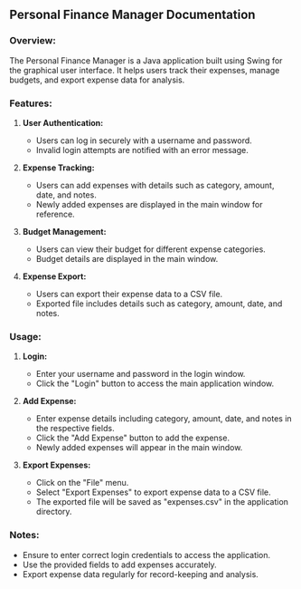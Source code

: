 ## Personal Finance Manager Documentation

### Overview:
The Personal Finance Manager is a Java application built using Swing for the graphical user interface. It helps users track their expenses, manage budgets, and export expense data for analysis.

### Features:
1. **User Authentication:**
   - Users can log in securely with a username and password.
   - Invalid login attempts are notified with an error message.

2. **Expense Tracking:**
   - Users can add expenses with details such as category, amount, date, and notes.
   - Newly added expenses are displayed in the main window for reference.

3. **Budget Management:**
   - Users can view their budget for different expense categories.
   - Budget details are displayed in the main window.

4. **Expense Export:**
   - Users can export their expense data to a CSV file.
   - Exported file includes details such as category, amount, date, and notes.

### Usage:
1. **Login:**
   - Enter your username and password in the login window.
   - Click the "Login" button to access the main application window.

2. **Add Expense:**
   - Enter expense details including category, amount, date, and notes in the respective fields.
   - Click the "Add Expense" button to add the expense.
   - Newly added expenses will appear in the main window.

3. **Export Expenses:**
   - Click on the "File" menu.
   - Select "Export Expenses" to export expense data to a CSV file.
   - The exported file will be saved as "expenses.csv" in the application directory.

### Notes:
- Ensure to enter correct login credentials to access the application.
- Use the provided fields to add expenses accurately.
- Export expense data regularly for record-keeping and analysis.
